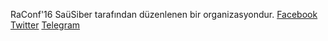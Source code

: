 

RaConf'16 SaüSiber tarafından düzenlenen bir organizasyondur.
[Facebook](https://www.facebook.com/sausiber)
[Twitter](https://www.twitter.com/sausiber)
[Telegram](https://telegram.me/sausiber)
